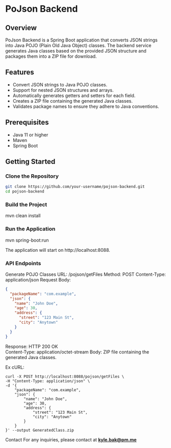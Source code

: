 # PoJson Backend

## Overview

PoJson Backend is a Spring Boot application that converts JSON strings into Java POJO (Plain Old Java Object) classes. The backend service generates Java classes based on the provided JSON structure and packages them into a ZIP file for download.

## Features

- Convert JSON strings to Java POJO classes.
- Support for nested JSON structures and arrays.
- Automatically generates getters and setters for each field.
- Creates a ZIP file containing the generated Java classes.
- Validates package names to ensure they adhere to Java conventions.

## Prerequisites

- Java 11 or higher
- Maven
- Spring Boot

## Getting Started

### Clone the Repository

```bash
git clone https://github.com/your-username/pojson-backend.git
cd pojson-backend
```


### Build the Project
mvn clean install 

### Run the Application
mvn spring-boot:run

The application will start on http://localhost:8088.


### API Endpoints
Generate POJO Classes
URL: /pojson/getFiles
Method: POST
Content-Type: application/json
Request Body:
```json
{
  "packageName": "com.example",
  "json": {
    "name": "John Doe",
    "age": 30,
    "address": {
      "street": "123 Main St",
      "city": "Anytown"
    }
  }
}
```

Response: HTTP 200 OK
<br>Content-Type: application/octet-stream
Body: ZIP file containing the generated Java classes.

Ex cURL:
```text
curl -X POST http://localhost:8088/pojson/getFiles \
-H "Content-Type: application/json" \
-d '{
    "packageName": "com.example",
    "json": {
        "name": "John Doe",
        "age": 30,
        "address": {
            "street": "123 Main St",
            "city": "Anytown"
        }
    }
}' --output GeneratedClass.zip
```


Contact
For any inquiries, please contact at **kyle.bak@pm.me**